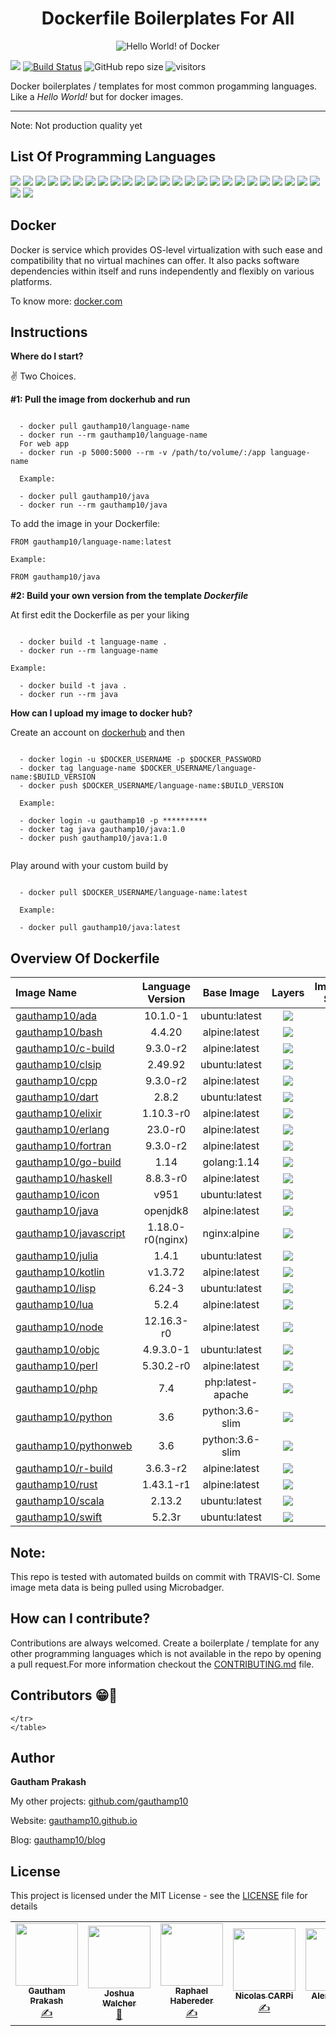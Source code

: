 <h1 align="center">Dockerfile Boilerplates For All</h1>

<p align="center">
  <img src="https://i.imgur.com/MvsT3qI.png" alt="Hello World! of Docker"/>
</p>

<a href="https://travis-ci.com/gauthamp10/dockerfile-boilerplates"><img src="https://img.icons8.com/color/48/000000/travis-ci.png"/></a> [![Build Status](https://travis-ci.com/gauthamp10/dockerfile-boilerplates.svg?token=GyGbkGV9nLfsTamsNpS4&branch=master)](https://travis-ci.com/gauthamp10/dockerfile-boilerplates) ![GitHub repo size](https://img.shields.io/github/repo-size/gauthamp10/dockerfile-boilerplates) ![visitors](https://visitor-badge.glitch.me/badge?page_id=gauthamp10.dockerfile-boilerplates)

Docker boilerplates / templates for most common progamming languages. Like a *Hello World!* but for  docker images.

---

Note: Not production quality yet

## __List Of Programming Languages__

[![](https://img.shields.io/badge/ada-%20-blue)](https://img.shields.io/badge/ada-%20-blue) [![](https://img.shields.io/badge/bash-%20-blue)](https://img.shields.io/badge/bash-%20-blue) [![](https://img.shields.io/badge/C-%20-blue)](https://img.shields.io/badge/C-%20-blue) [![](https://img.shields.io/badge/CommonLisp-%20-blue)](https://img.shields.io/badge/CommonLisp-%20-blue) [![](https://img.shields.io/badge/cpp-%20-blue)](https://img.shields.io/badge/cpp-%20-blue) [![](https://img.shields.io/badge/dart-%20-blue)](https://img.shields.io/badge/dart-%20-blue) [![](https://img.shields.io/badge/elixir-%20-blue)](https://img.shields.io/badge/elixir-%20-blue) [![](https://img.shields.io/badge/erlang-%20-blue)](https://img.shields.io/badge/erlang-%20-blue) [![](https://img.shields.io/badge/fortran-%20-blue)](https://img.shields.io/badge/fortran-%20-blue) [![](https://img.shields.io/badge/go-%20-blue)](https://img.shields.io/badge/go-%20-blue) [![](https://img.shields.io/badge/haskell-%20-blue)](https://img.shields.io/badge/haskell-%20-blue) [![](https://img.shields.io/badge/icon-%20-blue)](https://img.shields.io/badge/icon-%20-blue) [![](https://img.shields.io/badge/java-%20-blue)](https://img.shields.io/badge/java-%20-blue) [![](https://img.shields.io/badge/javascript-%20-blue)](https://img.shields.io/badge/javascript-%20-blue) [![](https://img.shields.io/badge/julia-%20-blue)](https://img.shields.io/badge/julia-%20-blue) [![](https://img.shields.io/badge/kotlin-%20-blue)](https://img.shields.io/badge/kotlin-%20-blue) [![](https://img.shields.io/badge/lisp-%20-blue)](https://img.shields.io/badge/lisp-%20-blue) [![](https://img.shields.io/badge/lua-%20-blue)](https://img.shields.io/badge/lua-%20-blue) [![](https://img.shields.io/badge/node-%20-blue)](https://img.shields.io/badge/node-%20-blue) [![](https://img.shields.io/badge/objectiveC-%20-blue)](https://img.shields.io/badge/objectiveC-%20-blue) [![](https://img.shields.io/badge/perl-%20-blue)](https://img.shields.io/badge/perl-%20-blue) [![](https://img.shields.io/badge/php-%20-blue)](https://img.shields.io/badge/php-%20-blue) [![](https://img.shields.io/badge/python-%20-blue)](https://img.shields.io/badge/python-%20-blue) [![](https://img.shields.io/badge/R-%20-blue)](https://img.shields.io/badge/R-%20-blue) [![](https://img.shields.io/badge/rust-%20-blue)](https://img.shields.io/badge/rust-%20-blue) [![](https://img.shields.io/badge/scala-%20-blue)](https://img.shields.io/badge/scala-%20-blue) [![](https://img.shields.io/badge/swift-%20-blue)](https://img.shields.io/badge/swift-%20-blue) 

## __Docker__

Docker is service which provides OS-level virtualization with such ease and compatibility that no virtual machines can offer. It also packs software dependencies within itself and runs independently and flexibly on various platforms.

To know more: [docker.com](https://www.docker.com/)


## __Instructions__

__Where do I start?__

✌️ Two Choices.

__#1: Pull the image from dockerhub and run__

```

  - docker pull gauthamp10/language-name
  - docker run --rm gauthamp10/language-name
  For web app
  - docker run -p 5000:5000 --rm -v /path/to/volume/:/app language-name

  Example:

  - docker pull gauthamp10/java
  - docker run --rm gauthamp10/java

```
To add the image in your Dockerfile:

```
FROM gauthamp10/language-name:latest

Example:

FROM gauthamp10/java

```

__#2: Build your own version from the template *Dockerfile*__

At first edit the Dockerfile as per your liking 

```

  - docker build -t language-name .
  - docker run --rm language-name

Example:

  - docker build -t java .
  - docker run --rm java

```

__How can I upload my image to docker hub?__

Create an account on [dockerhub](https://hub.docker.com/) and then

```

  - docker login -u $DOCKER_USERNAME -p $DOCKER_PASSWORD
  - docker tag language-name $DOCKER_USERNAME/language-name:$BUILD_VERSION
  - docker push $DOCKER_USERNAME/language-name:$BUILD_VERSION

  Example:

  - docker login -u gauthamp10 -p **********
  - docker tag java gauthamp10/java:1.0
  - docker push gauthamp10/java:1.0


```

Play around with your custom build by

```

  - docker pull $DOCKER_USERNAME/language-name:latest

  Example:

  - docker pull gauthamp10/java:latest

```

## __Overview Of Dockerfile__

|     Image Name     |     Language Version     |     Base Image     |     Layers      |     Image Size     |
| :--------------- | :--------------: | :---------------: | :---------------: | ------------------------------------------: |
| [gauthamp10/ada](https://github.com/gauthamp10/dockerfile-boilerplates/blob/master/ada/Dockerfile)        |     10.1.0-1     |   ubuntu:latest |   [![](https://images.microbadger.com/badges/image/gauthamp10/ada.svg)](https://microbadger.com/images/gauthamp10/ada)   |             [![](https://img.shields.io/badge/size-492MB-orange)](https://img.shields.io/badge/size-492MB-orange) |
| [gauthamp10/bash](https://github.com/gauthamp10/dockerfile-boilerplates/blob/master/bash/Dockerfile)       |      4.4.20      |   alpine:latest |   [![](https://images.microbadger.com/badges/image/gauthamp10/bash.svg)](https://microbadger.com/images/gauthamp10/bash)   | [![](https://img.shields.io/badge/size-5.61MB-brightgreen)](https://img.shields.io/badge/size-5.61MB-brightgreen) |
| [gauthamp10/c-build](https://github.com/gauthamp10/dockerfile-boilerplates/blob/master/c/Dockerfile)          |     9.3.0-r2     |   alpine:latest |   [![](https://images.microbadger.com/badges/image/gauthamp10/c-build.svg)](https://microbadger.com/images/gauthamp10/c-build)   |             [![](https://img.shields.io/badge/size-181MB-yellow)](https://img.shields.io/badge/size-181MB-yellow) |
| [gauthamp10/clsip](https://github.com/gauthamp10/dockerfile-boilerplates/blob/master/clisp/Dockerfile)      |      2.49.92     |   ubuntu:latest |   [![](https://images.microbadger.com/badges/image/gauthamp10/clisp.svg)](https://microbadger.com/images/gauthamp10/clisp)   |   [![](https://img.shields.io/badge/size-130MB-yellowgreen)](https://img.shields.io/badge/size-130MB-yellowgreen) |
| [gauthamp10/cpp](https://github.com/gauthamp10/dockerfile-boilerplates/blob/master/cpp/Dockerfile)        |     9.3.0-r2     |   alpine:latest |   [![](https://images.microbadger.com/badges/image/gauthamp10/cpp.svg)](https://microbadger.com/images/gauthamp10/cpp)   |             [![](https://img.shields.io/badge/size-181MB-yellow)](https://img.shields.io/badge/size-181MB-yellow) |
| [gauthamp10/dart](https://github.com/gauthamp10/dockerfile-boilerplates/blob/master/dart/Dockerfile)       |       2.8.2      |   ubuntu:latest |   [![](https://images.microbadger.com/badges/image/gauthamp10/dart.svg)](https://microbadger.com/images/gauthamp10/dart)   |                   [![](https://img.shields.io/badge/size-628MB-red)](https://img.shields.io/badge/size-628MB-red) |
| [gauthamp10/elixir](https://github.com/gauthamp10/dockerfile-boilerplates/blob/master/elixir/Dockerfile)     |     1.10.3-r0    |   alpine:latest |   [![](https://images.microbadger.com/badges/image/gauthamp10/elixir.svg)](https://microbadger.com/images/gauthamp10/elixir)   |     [![](https://img.shields.io/badge/size-40MB-brightgreen)](https://img.shields.io/badge/size-40MB-brightgreen) |
| [gauthamp10/erlang](https://github.com/gauthamp10/dockerfile-boilerplates/blob/master/erlang/Dockerfile)     |      23.0-r0     |   alpine:latest |   [![](https://images.microbadger.com/badges/image/gauthamp10/erlang.svg)](https://microbadger.com/images/gauthamp10/erlang)   | [![](https://img.shields.io/badge/size-18.4MB-brightgreen)](https://img.shields.io/badge/size-18.4MB-brightgreen) |
| [gauthamp10/fortran](https://github.com/gauthamp10/dockerfile-boilerplates/blob/master/fortran/Dockerfile)    |     9.3.0-r2     |   alpine:latest |   [![](https://images.microbadger.com/badges/image/gauthamp10/fortran.svg)](https://microbadger.com/images/gauthamp10/fortran)   |             [![](https://img.shields.io/badge/size-210MB-yellow)](https://img.shields.io/badge/size-210MB-yellow) |
| [gauthamp10/go-build](https://github.com/gauthamp10/dockerfile-boilerplates/blob/master/go/Dockerfile)         |    1.14    |   golang:1.14 |   [![](https://images.microbadger.com/badges/image/gauthamp10/go-build.svg)](https://microbadger.com/images/gauthamp10/go-build)   |             [![](https://img.shields.io/badge/size-810MB-red)](https://img.shields.io/badge/size-810MB-red) |
| [gauthamp10/haskell](https://github.com/gauthamp10/dockerfile-boilerplates/blob/master/haskell/Dockerfile)    |     8.8.3-r0     |   alpine:latest |   [![](https://images.microbadger.com/badges/image/gauthamp10/haskell.svg)](https://microbadger.com/images/gauthamp10/haskell)   |                 [![](https://img.shields.io/badge/size-1.08GB-red)](https://img.shields.io/badge/size-1.08GB-red) |
| [gauthamp10/icon](https://github.com/gauthamp10/dockerfile-boilerplates/blob/master/icon/Dockerfile)       |       v951       |   ubuntu:latest |   [![](https://images.microbadger.com/badges/image/gauthamp10/icon.svg)](https://microbadger.com/images/gauthamp10/icon)   |   [![](https://img.shields.io/badge/size-119MB-yellowgreen)](https://img.shields.io/badge/size-119MB-yellowgreen) |
| [gauthamp10/java](https://github.com/gauthamp10/dockerfile-boilerplates/blob/master/java/Dockerfile)       |     openjdk8     |   alpine:latest |   [![](https://images.microbadger.com/badges/image/gauthamp10/java.svg)](https://microbadger.com/images/gauthamp10/java)   |   [![](https://img.shields.io/badge/size-123MB-yellowgreen)](https://img.shields.io/badge/size-123MB-yellowgreen) |
| [gauthamp10/javascript](https://github.com/gauthamp10/dockerfile-boilerplates/blob/master/javascript/Dockerfile) | 1.18.0-r0(nginx) |    nginx:alpine|   [![](https://images.microbadger.com/badges/image/gauthamp10/javascript.svg)](https://microbadger.com/images/gauthamp10/javascript)   | [![](https://img.shields.io/badge/size-19.9MB-brightgreen)](https://img.shields.io/badge/size-19.9MB-brightgreen) |
| [gauthamp10/julia](https://github.com/gauthamp10/dockerfile-boilerplates/blob/master/julia/Dockerfile)      |       1.4.1      |   ubuntu:latest |   [![](https://images.microbadger.com/badges/image/gauthamp10/julia.svg)](https://microbadger.com/images/gauthamp10/julia)   |             [![](https://img.shields.io/badge/size-469MB-orange)](https://img.shields.io/badge/size-469MB-orange) |
| [gauthamp10/kotlin](https://github.com/gauthamp10/dockerfile-boilerplates/blob/master/kotlin/Dockerfile)     |      v1.3.72     |   alpine:latest |   [![](https://images.microbadger.com/badges/image/gauthamp10/kotlin.svg)](https://microbadger.com/images/gauthamp10/kotlin)   |           [![](https://img.shields.io/badge/size-362MB-orange)](https://img.shields.io/badge/size-326MB-orange) |
| [gauthamp10/lisp](https://github.com/gauthamp10/dockerfile-boilerplates/blob/master/lisp/Dockerfile)       |      6.24-3      |   ubuntu:latest |   [![](https://images.microbadger.com/badges/image/gauthamp10/lisp.svg)](https://microbadger.com/images/gauthamp10/lisp)   |   [![](https://img.shields.io/badge/size-130MB-yellowgreen)](https://img.shields.io/badge/size-130MB-yellowgreen) |
| [gauthamp10/lua](https://github.com/gauthamp10/dockerfile-boilerplates/blob/master/lua/Dockerfile)        |       5.2.4      |   alpine:latest |   [![](https://images.microbadger.com/badges/image/gauthamp10/lua.svg)](https://microbadger.com/images/gauthamp10/lua)   | [![](https://img.shields.io/badge/size-6.32MB-brightgreen)](https://img.shields.io/badge/size-6.32MB-brightgreen) |
| [gauthamp10/node](https://github.com/gauthamp10/dockerfile-boilerplates/blob/master/node/Dockerfile)       |    12.16.3-r0    |   alpine:latest |   [![](https://images.microbadger.com/badges/image/gauthamp10/node.svg)](https://microbadger.com/images/gauthamp10/node)   | [![](https://img.shields.io/badge/size-37.4MB-brightgreen)](https://img.shields.io/badge/size-37.4MB-brightgreen) |
| [gauthamp10/objc](https://github.com/gauthamp10/dockerfile-boilerplates/blob/master/objective-c/Dockerfile)       |     4.9.3.0-1    |   ubuntu:latest |   [![](https://images.microbadger.com/badges/image/gauthamp10/objc.svg)](https://microbadger.com/images/gauthamp10/objc)   |                   [![](https://img.shields.io/badge/size-917MB-red)](https://img.shields.io/badge/size-917MB-red) |
| [gauthamp10/perl](https://github.com/gauthamp10/dockerfile-boilerplates/blob/master/perl/Dockerfile)       |     5.30.2-r0    |   alpine:latest |   [![](https://images.microbadger.com/badges/image/gauthamp10/perl.svg)](https://microbadger.com/images/gauthamp10/perl)   | [![](https://img.shields.io/badge/size-39.8MB-brightgreen)](https://img.shields.io/badge/size-39.8MB-brightgreen) |
| [gauthamp10/php](https://github.com/gauthamp10/dockerfile-boilerplates/blob/master/php/Dockerfile)        |        7.4       | php:latest-apache |   [![](https://images.microbadger.com/badges/image/gauthamp10/php.svg)](https://microbadger.com/images/gauthamp10/php) |             [![](https://img.shields.io/badge/size-414MB-orange)](https://img.shields.io/badge/size-414MB-orange) |
| [gauthamp10/python](https://github.com/gauthamp10/dockerfile-boilerplates/blob/master/python/worker/Dockerfile)     |       3.6      |   python:3.6-slim|   [![](https://images.microbadger.com/badges/image/gauthamp10/python.svg)](https://microbadger.com/images/gauthamp10/python)   |   [![](https://img.shields.io/badge/size-156MB-yellowgreen)](https://img.shields.io/badge/size-156MB-yellowgreen) |
| [gauthamp10/pythonweb](https://github.com/gauthamp10/dockerfile-boilerplates/blob/master/python/web/Dockerfile)  |       3.6     |   python:3.6-slim|   [![](https://images.microbadger.com/badges/image/gauthamp10/pythonweb.svg)](https://microbadger.com/images/gauthamp10/pythonweb)   |   [![](https://img.shields.io/badge/size-165MB-yellowgreen)](https://img.shields.io/badge/size-165MB-yellowgreen) |
| [gauthamp10/r-build](https://github.com/gauthamp10/dockerfile-boilerplates/blob/master/r/Dockerfile)          |     3.6.3-r2     |   alpine:latest |   [![](https://images.microbadger.com/badges/image/gauthamp10/r-build.svg)](https://microbadger.com/images/gauthamp10/r-build)   |   [![](https://img.shields.io/badge/size-122MB-yellowgreen)](https://img.shields.io/badge/size-122MB-yellowgreen) |
| [gauthamp10/rust](https://github.com/gauthamp10/dockerfile-boilerplates/blob/master/rust/Dockerfile)       |     1.43.1-r1    |   alpine:latest |   [![](https://images.microbadger.com/badges/image/gauthamp10/rust.svg)](https://microbadger.com/images/gauthamp10/rust)   |                   [![](https://img.shields.io/badge/size-611MB-red)](https://img.shields.io/badge/size-611MB-red) |
| [gauthamp10/scala](https://github.com/gauthamp10/dockerfile-boilerplates/blob/master/scala/Dockerfile)      |      2.13.2      |   ubuntu:latest |   [![](https://images.microbadger.com/badges/image/gauthamp10/scala.svg)](https://microbadger.com/images/gauthamp10/scala)   |                   [![](https://img.shields.io/badge/size-562MB-red)](https://img.shields.io/badge/size-562MB-red) |
| [gauthamp10/swift](https://github.com/gauthamp10/dockerfile-boilerplates/blob/master/swift/Dockerfile)      |      5.2.3r      |   ubuntu:latest |   [![](https://images.microbadger.com/badges/image/gauthamp10/swift.svg)](https://microbadger.com/images/gauthamp10/swift)   |                 [![](https://img.shields.io/badge/size-2.39GB-red)](https://img.shields.io/badge/size-2.39GB-red) |



## __Note:__ 

This repo is tested with automated builds on commit with TRAVIS-CI. Some image meta data is being pulled using Microbadger.

## __How can I contribute?__ 

Contributions are always welcomed. Create a boilerplate / template for any other programming languages which is not available in the repo by opening a pull request.For more information checkout the [CONTRIBUTING.md](CONTRIBUTING.md) file.

## Contributors 😁💌

<table>
  <tr>
  <td align="center"><a href="https://gauthamp10.github.io/"><img src="https://avatars1.githubusercontent.com/u/31800012?s=460&u=5a57d59caba193f2ffecce05fbf070084885966e&v=4" width="100px;" alt=""/><br /><sub><b>Gautham Prakash</b></sub></a><br /><a href="https://github.com/gauthamp10/dockerfile-boilerplates" title="Author">✍️</a></td>
    <td align="center"><a href="https://github.com/joshuawalcher"><img src="https://avatars3.githubusercontent.com/u/2533702?s=400&v=4" width="100px;" alt=""/><br /><sub><b>Joshua Walcher</b></sub></a><br /><a href="https://github.com/gauthamp10/dockerfile-boilerplates/pull/3/commits" title="Documentation">📖</a></td>
    <td align="center"><a href="https://github.com/RHabereder"><img src="https://avatars1.githubusercontent.com/u/9299404?s=460&u=c5d0dab2eb2fc22665db0311d193fcaff3fdd1f6&v=4" width="100px;" alt=""/><br /><sub><b>Raphael Habereder</b></sub></a><br /><a href="https://github.com/gauthamp10/dockerfile-boilerplates/pull/5/commits" title="Code">✍️</a></td>
    <td align="center"><a href="https://github.com/NicolasCARPi"><img src="https://avatars2.githubusercontent.com/u/3043706?s=400&v=4" width="100px;" alt=""/><br /><sub><b>Nicolas CARPi</b></sub></a><br /><a href="https://github.com/gauthamp10/dockerfile-boilerplates/commit/acd312c8dea5a50f06aa2cb9d73a44023853dbac" title="Code">✍️</a></td>
    <td align="center"><a href="https://github.com/AlenJoseph"><img src="https://avatars3.githubusercontent.com/u/15855278?s=400&v=4" width="100px;" alt=""/><br /><sub><b>Alen Joseph</b></sub></a><br /><a href="https://github.com/gauthamp10/dockerfile-boilerplates/commit/005b4e45da970972f2bcb3e3e1c7a195f46edefc" title="Code">✍️</a></td>

    </tr>
    </table>


## __Author__

 **Gautham Prakash**
 
  My other projects: [github.com/gauthamp10](https://github.com/gauthamp10)

  Website: [gauthamp10.github.io](https://gauthamp10.github.io)

  Blog: [gauthamp10/blog](https://gauthamp10.github.io/blog)

## __License__  

This project is licensed under the MIT License - see the [LICENSE](LICENSE) file for details
